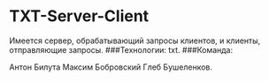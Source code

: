 # TXT-Server-Client
 Имеется сервер, обрабатывающий запросы клиентов, и клиенты, отправляющие запросы.
 ###Технологии: txt. 
 ###Команда:

Антон Билута
Максим Бобровский
Глеб Бушеленков.
